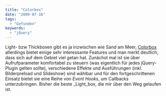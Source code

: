 ```yaml
---
title: "Colorbox"
date: "2009-07-16"
tags:
  - "Gefunden"
keywords:
  - "jQuery"
---
```


Light- bzw Thickboxen gibt es ja inzwischen wie Sand am Meer, [Colorbox](http://colorpowered.com/colorbox/) allerdings bietet einige sehr interessante Features und man merkt deutlich, dass sich auf dem Gebiet viel getan hat. Zunächst mal ist sie über Aufrufparameter komfortabel zu steuern (was eigentlich für jedes jQuery-Plugin gelten sollte), verschiedene Effekte und Ausführungen (inkl. Bilderpreload und Slideshow) sind wählbar und für den fortgeschrittenen Einsatz bietet sie eine Reihe von _Event Hooks_, um Callbacks unterzubringen. Bisher die beste _Light_box, die mir über den Weg gelaufen ist.
